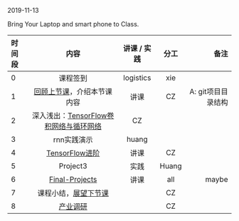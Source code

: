 2019-11-13

Bring Your Laptop and smart phone  to Class. 

|时间段     |  内容    | 讲课 / 实践     |  分工  |  备注       |
| :---      |   :----:    |   :----:    |    :----:    | ---: |
|   0       |  课程签到     |  logistics   |     xie     |        |
|   1       |  [回顾上节课](../WW9/WW9-Plan.md)，介绍本节课内容     |  讲课    |     CZ     |   A: git项目目录结构     |
|   2       |  深入浅出：[TensorFlow卷积网络与循环网络](4tensorflow-cnn-rnn.pdf)     |   CZ  |         |    
|   3       |  rnn实践演示     |   huang  |         |   
|   4       |  [TensorFlow进阶](TensorFlow-more.pdf)   |     讲课    |    CZ       |         |
|   5       |  Project3    |   实践  |    Huang     |    |
|   6       |  [Final-Projects](../../Course-Projects/Course_Final_Project)   |     讲课    |    all       |     maybe    |
|   7       |  课程小结，[展望下节课](../WW11/WW11-Plan.md)       |     |  CZ |   |
|   8       |  [产业调研](http://www.soundai.com)       |     |  CZ |   |



